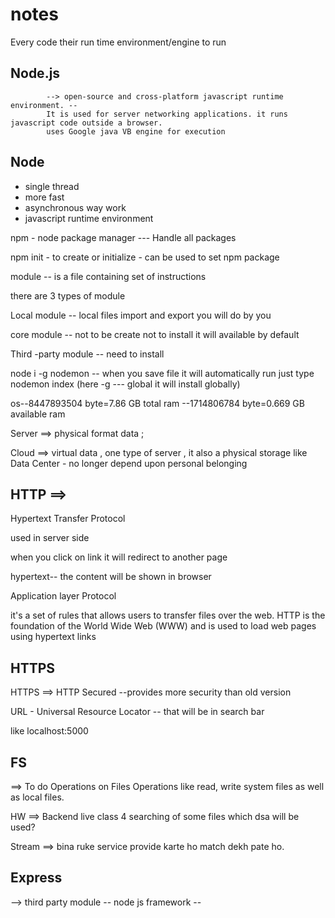# notes

Every code their run time environment/engine to run

## Node.js

            --> open-source and cross-platform javascript runtime environment. --
            It is used for server networking applications. it runs javascript code outside a browser.
            uses Google java VB engine for execution

## Node

- single thread
- more fast
- asynchronous way work
- javascript runtime environment

npm - node package manager --- Handle all packages

npm init - to create or initialize - can be used to set npm package

module -- is a file containing set of instructions

there are 3 types of module

Local module  -- local files import and export you will do by you

core module  -- not to be create not to install it will available by default

Third -party module -- need to install

node i -g nodemon -- when you save file it will automatically run just type nodemon index (here -g --- global it will install globally)

os--8447893504 byte=7.86 GB total ram
  --1714806784 byte=0.669 GB available ram

Server ==> physical format data ;

Cloud ==> virtual data , one type of server , it also a physical storage like Data Center -
          no longer depend upon personal belonging

## HTTP ==>

 Hypertext Transfer Protocol

 used in server side

 when you click on link it will redirect to another page

 hypertext-- the content will be shown in browser

 Application layer Protocol

  it's a set of rules that allows users to transfer files over the web. HTTP is the foundation of the World Wide Web (WWW) and is used to load web pages using hypertext links

## HTTPS 

HTTPS ==> HTTP Secured --provides more security than old version

URL - Universal Resource Locator -- that will be in search bar 

like localhost:5000

## FS

==> To do Operations on Files
       Operations like read, write
        system files as well as local files.

HW ==> Backend live class 4
       searching of some files which dsa will be used?

Stream ==> bina ruke service provide karte ho match dekh pate ho.

## Express

--> third party module --  node js framework --
